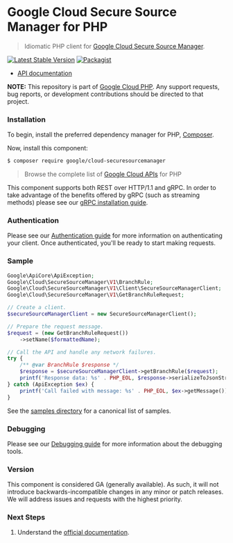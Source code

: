 # Google Cloud Secure Source Manager for PHP

> Idiomatic PHP client for [Google Cloud Secure Source Manager](https://cloud.google.com/secure-source-manager/docs).

[![Latest Stable Version](https://poser.pugx.org/google/cloud-securesourcemanager/v/stable)](https://packagist.org/packages/google/cloud-securesourcemanager) [![Packagist](https://img.shields.io/packagist/dm/google/cloud-securesourcemanager.svg)](https://packagist.org/packages/google/cloud-securesourcemanager)

* [API documentation](https://cloud.google.com/php/docs/reference/cloud-securesourcemanager/latest)

**NOTE:** This repository is part of [Google Cloud PHP](https://github.com/googleapis/google-cloud-php). Any
support requests, bug reports, or development contributions should be directed to
that project.

### Installation

To begin, install the preferred dependency manager for PHP, [Composer](https://getcomposer.org/).

Now, install this component:

```sh
$ composer require google/cloud-securesourcemanager
```

> Browse the complete list of [Google Cloud APIs](https://cloud.google.com/php/docs/reference)
> for PHP

This component supports both REST over HTTP/1.1 and gRPC. In order to take advantage of the benefits
offered by gRPC (such as streaming methods) please see our
[gRPC installation guide](https://cloud.google.com/php/grpc).

### Authentication

Please see our [Authentication guide](https://github.com/googleapis/google-cloud-php/blob/main/AUTHENTICATION.md) for more information
on authenticating your client. Once authenticated, you'll be ready to start making requests.

### Sample

```php
Google\ApiCore\ApiException;
Google\Cloud\SecureSourceManager\V1\BranchRule;
Google\Cloud\SecureSourceManager\V1\Client\SecureSourceManagerClient;
Google\Cloud\SecureSourceManager\V1\GetBranchRuleRequest;

// Create a client.
$secureSourceManagerClient = new SecureSourceManagerClient();

// Prepare the request message.
$request = (new GetBranchRuleRequest())
    ->setName($formattedName);

// Call the API and handle any network failures.
try {
    /** @var BranchRule $response */
    $response = $secureSourceManagerClient->getBranchRule($request);
    printf('Response data: %s' . PHP_EOL, $response->serializeToJsonString());
} catch (ApiException $ex) {
    printf('Call failed with message: %s' . PHP_EOL, $ex->getMessage());
}
```

See the [samples directory](https://github.com/googleapis/google-cloud-php-securesourcemanager/tree/main/samples) for a canonical list of samples.

### Debugging

Please see our [Debugging guide](https://github.com/googleapis/google-cloud-php/blob/main/DEBUG.md)
for more information about the debugging tools.

### Version

This component is considered GA (generally available). As such, it will not introduce backwards-incompatible changes in
any minor or patch releases. We will address issues and requests with the highest priority.

### Next Steps

1. Understand the [official documentation](https://cloud.google.com/secure-source-manager/docs/apis).
